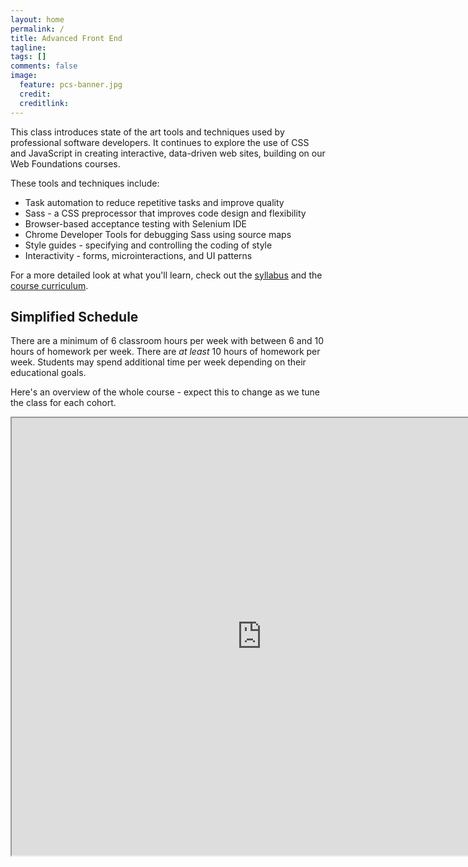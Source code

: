 ```yaml
---
layout: home
permalink: /
title: Advanced Front End
tagline:
tags: []
comments: false
image:
  feature: pcs-banner.jpg
  credit:
  creditlink:
---
```


This class introduces state of the art tools and techniques used by professional software developers. It continues to explore the use of CSS and JavaScript in creating interactive, data-driven web sites, building on our Web Foundations courses.

These tools and techniques include:

* Task automation to reduce repetitive tasks and improve quality
* Sass - a CSS preprocessor that improves code design and flexibility
* Browser-based acceptance testing with Selenium IDE
* Chrome Developer Tools for debugging Sass using source maps
* Style guides - specifying and controlling the coding of style
* Interactivity - forms, microinteractions, and UI patterns

For a more detailed look at what you'll learn, check out the [syllabus](syllabus) and the [course curriculum](course).


Simplified Schedule
-------------------
There are a minimum of 6 classroom hours per week with between 6 and 10 hours of homework per week. There are _at least_ 10 hours of homework per week. Students may spend additional time per week depending on their educational goals.

Here's an overview of the whole course - expect this to change as we tune the class for each cohort.

<iframe width="800" height="700" src="https://docs.google.com/spreadsheets/d/10rZJO0FCyQq4mAaGdIcP_Al3-XFwOAWzVul8SQoKbv8/pubhtml?gid=0&amp;single=true&amp;widget=true&amp;headers=false"></iframe>

